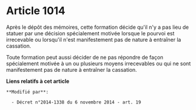 # Article 1014

Après le dépôt des mémoires, cette formation décide qu'il n'y a pas lieu de statuer par une décision spécialement motivée
lorsque le pourvoi est irrecevable ou lorsqu'il n'est manifestement pas de nature à entraîner la cassation.

Toute formation peut aussi décider de ne pas répondre de façon spécialement motivée à un ou plusieurs moyens irrecevables ou
qui ne sont manifestement pas de nature à entraîner la cassation.

**Liens relatifs à cet article**

	**Modifié par**:

	  - Décret n°2014-1338 du 6 novembre 2014 - art. 19
